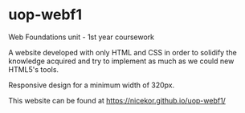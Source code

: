 # uop-webf1
Web Foundations unit - 1st year coursework

A website developed with only HTML and CSS in order to solidify the knowledge acquired and try to implement as much as we could new HTML5's tools.

Responsive design for a minimum width of 320px.

This website can be found at https://nicekor.github.io/uop-webf1/
